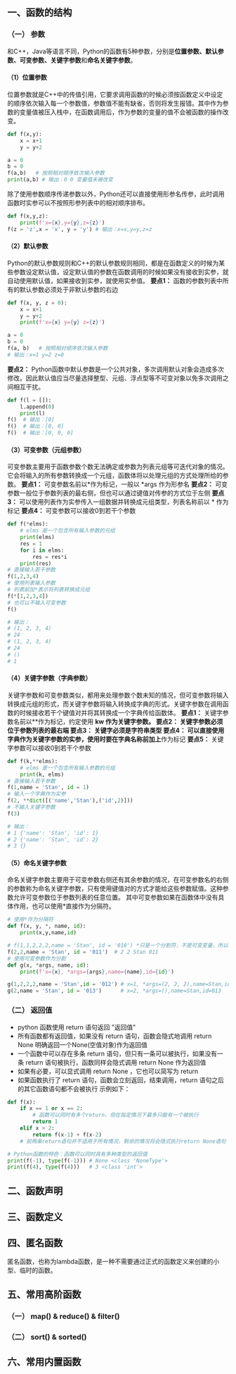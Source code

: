 ## 一、函数的结构
### （一） 参数
和C++，Java等语言不同，Python的函数有5种参数，分别是**位置参数、默认参数、可变参数、关键字参数**和**命名关键字参数**。
#### （1）位置参数
位置参数就是C++中的传值引用，它要求调用函数的时候必须按函数定义中设定的顺序依次输入每一个参数值，参数值不能有缺省，否则将发生报错。其中作为参数的变量值被压入栈中，在函数调用后，作为参数的变量的值不会被函数的操作改变。
~~~py
def f(x,y):
    x = x+1
    y = y+2

a = 0
b = 0
f(a,b)   # 按照相对顺序依次输入参数
print(a,b) # 输出：0 0 变量值未被改变
~~~

除了使用参数顺序传递参数以外，Python还可以直接使用形参名传参，此时调用函数时实参可以不按照形参列表中的相对顺序排布。
~~~py
def f(x,y,z):
    print(f'x={x},y={y},z={z}')
f(z = 'z',x = 'x', y = 'y') # 输出：x=x,y=y,z=z
~~~
#### （2）默认参数
Python的默认参数规则和C++的默认参数规则相同，都是在函数定义的时候为某些参数设定默认值，设定默认值的参数在函数调用的时候如果没有接收到实参，就自动使用默认值，如果接收到实参，就使用实参值。
**要点1：** 函数的参数列表中所有的默认参数必须处于非默认参数的右边
~~~py
def f(x, y, z = 0):
    x = x+1
    y = y+2
    print(f'x={x} y={y} z={z}')

a = 0
b = 0
f(a, b)   # 按照相对顺序依次输入参数
# 输出：x=1 y=2 z=0
~~~
**要点2：** Python函数中默认参数是一个公共对象，多次调用默认对象会造成多次修改。因此默认值应当尽量选择整型、元组、浮点型等不可变对象以免多次调用之间相互干扰。
~~~py
def f(l = []):
    l.append(0)
    print(l)
f()  # 输出：[0]
f()  # 输出：[0, 0]
f()  # 输出：[0, 0, 0]
~~~ 

#### （3）可变参数（元组参数）
可变参数主要用于函数参数个数无法确定或参数为列表元组等可迭代对象的情况。它会将输入的所有参数转换成一个元组，函数体将以处理元组的方式处理所给的参数。
**要点1：** 可变参数名前以*作为标记，一般以 *args 作为形参名
**要点2：** 可变参数一般位于参数列表的最右侧，但也可以通过键值对传参的方式位于左侧
**要点3：** 可以使用列表作为实参传入一组数据并转换成元组类型，列表名称前以 * 作为标记
**要点4：** 可变参数可以接收0到若干个参数
~~~py
def f(*elms):
    # elms 是一个包含所有输入参数的元组
    print(elms)
    res = 1
    for i in elms:
        res = res*i
    print(res)
# 直接输入若干参数
f(1,2,3,4)  
# 使用列表输入参数
# 列表前加*表示将列表转换成元组
f(*[1,2,3,4])
# 也可以不输入可变参数
f()

# 输出：
# (1, 2, 3, 4)
# 24
# (1, 2, 3, 4)
# 24
# ()
# 1
~~~
#### （4）关键字参数（字典参数）
关键字参数和可变参数类似，都用来处理参数个数未知的情况，但可变参数将输入转换成元组的形式，而关键字参数将输入转换成字典的形式。关键字参数在调用函数的时候接收若干个键值对并将其转换成一个字典传给函数体。
**要点1：** 关键字参数名前以**作为标记，约定使用 **kw 作为关键字参数。
**要点2：** 关键字参数必须位于参数列表的最右端
**要点3：** 关键字必须是字符串类型
**要点4：** 可以直接使用字典作为关键字参数的实参，使用时要在字典名称前加上**作为标记 
**要点5：** 关键字参数可以接收0到若干个参数
~~~py
def f(k,**elms):
    # elms 是一个包含所有输入参数的元组
    print(k, elms)
# 直接输入若干参数
f(1,name = 'Stan', id = 1)  
# 输入一个字典作为实参
f(2, **dict([('name','Stan'),('id',2)]))
# 不输入关键字参数
f(3)

# 输出：
# 1 {'name': 'Stan', 'id': 1}
# 2 {'name': 'Stan', 'id': 2}
# 3 {}
~~~
#### （5）命名关键字参数
命名关键字参数主要用于可变参数右侧还有其余参数的情况，在可变参数名的右侧的参数称为命名关键字参数，只有使用键值对的方式才能给这些参数赋值。这种参数允许可变参数位于参数列表的任意位置。
其中可变参数如果在函数体中没有具体作用，也可以使用*直接作为分隔符。
~~~py
# 使用*作为分隔符
def f(x, y, *, name, id):
    print(x,y,name,id)

# f(1,1,2,2,2,name = 'Stan', id = '010') *只是一个分割符，不是可变变量，所以程序将会报错
f(2,2,name = 'Stan', id = '011')  # 2 2 Stan 011
# 使用可变参数作为分割
def g(x, *args, name, id):
    print(f'x={x}, *args={args},name={name},id={id}')

g(1,2,2,2,name = 'Stan',id = '012') # x=1, *args=(2, 2, 2),name=Stan,id=012
g(2,name = 'Stan', id = '013')      # x=2, *args=(),name=Stan,id=013
~~~

### （二） 返回值
- python 函数使用 return 语句返回 "返回值"
- 所有函数都有返回值，如果没有 return 语句，函数会隐式地调用 return None 明确返回一个None(空值对象)作为返回值
- 一个函数中可以存在多条 return 语句，但只有一条可以被执行，如果没有一条 return 语句被执行，函数同样会隐式调用 return None 作为返回值
- 如果有必要，可以显式调用 return None ，它也可以简写为 return
- 如果函数执行了 return 语句，函数会立刻返回，结束调用，return 语句之后的其它函数语句都不会被执行
示例如下：
~~~py
def f(x):
    if x == 1 or x == 2:
        # 函数可以同时有多个return，但在指定情况下最多只能有一个被执行
        return 1
    elif x > 2:
        return f(x-1) + f(x-2)
    # 前两条return语句并不适用于所有情况，剩余的情况将会隐式执行return None语句

# Python函数的特色：函数可以同时具有多种类型的返回值
print(f(-1), type(f(-1))) # None <class 'NoneType'>
print(f(4), type(f(4)))   # 3 <class 'int'>
~~~
## 二、函数声明

## 三、函数定义

## 四、匿名函数
匿名函数，也称为lambda函数，是一种不需要通过正式的函数定义来创建的小型、临时的函数。


## 五、常用高阶函数
### （一） map() & reduce() & filter()

### （二） sort() & sorted()

## 六、常用内置函数